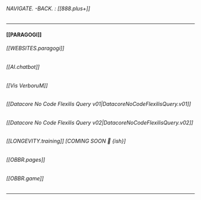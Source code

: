 
###### NAVIGATE. -BACK. : [[888.plus+]]
----
#### [[PARAGOGI]]

###### [[WEBSITES.paragogi]]

###### [[AI.chatbot]]

###### [[Vis VerboruM]]

###### [[Datacore No Code Flexilis Query v01|DatacoreNoCodeFlexilisQuery.v01]]

###### [[Datacore No Code Flexilis Query v02|DatacoreNoCodeFlexilisQuery.v02]]

###### [[LONGEVITY.training]] [COMING SOON 🤭 {ish}]


###### [[OBBR.pages]]

###### [[OBBR.game]]





---------
